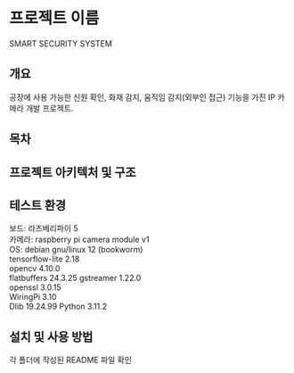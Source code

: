 # 프로젝트 이름
SMART SECURITY SYSTEM
## 개요
공장에 사용 가능한 신원 확인, 화재 감지, 움직임 감지(외부인 접근) 기능을 가진 IP 카메라 개발 프로젝트.
## 목차
## 프로젝트 아키텍처 및 구조
## 테스트 환경
보드: 라즈베리파이 5  
카메라: raspberry pi camera module v1  
OS: debian gnu/linux 12 (bookworm)  
tensorflow-lite 2.18  
opencv 4.10.0  
flatbuffers 24.3.25
gstreamer 1.22.0  
openssl 3.0.15  
WiringPi 3.10  
Dlib 19.24.99
Python 3.11.2
## 설치 및 사용 방법
각 폴더에 작성된 README 파일 확인
